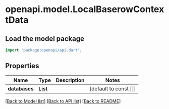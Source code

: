 # openapi.model.LocalBaserowContextData

## Load the model package
```dart
import 'package:openapi/api.dart';
```

## Properties
Name | Type | Description | Notes
------------ | ------------- | ------------- | -------------
**databases** | [**List<LocalBaserowDatabaseApplication>**](LocalBaserowDatabaseApplication.md) |  | [default to const []]

[[Back to Model list]](../README.md#documentation-for-models) [[Back to API list]](../README.md#documentation-for-api-endpoints) [[Back to README]](../README.md)


